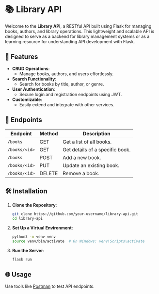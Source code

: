 # 📚 Library API

Welcome to the **Library API**, a RESTful API built using Flask for managing books, authors, and library operations. This lightweight and scalable API is designed to serve as a backend for library management systems or as a learning resource for understanding API development with Flask.

## 🚀 Features
- **CRUD Operations**:
  - Manage books, authors, and users effortlessly.
- **Search Functionality**:
  - Search for books by title, author, or genre.
- **User Authentication**:
  - Secure login and registration endpoints using JWT.
- **Customizable**:
  - Easily extend and integrate with other services.

## 📂 Endpoints
| Endpoint               | Method | Description                 |
|------------------------|--------|-----------------------------|
| `/books`              | GET    | Get a list of all books.    |
| `/books/<id>`         | GET    | Get details of a specific book. |
| `/books`              | POST   | Add a new book.             |
| `/books/<id>`         | PUT    | Update an existing book.    |
| `/books/<id>`         | DELETE | Remove a book.              |

## 🛠️ Installation

1. **Clone the Repository**:
   ```bash
   git clone https://github.com/your-username/library-api.git
   cd library-api
   ```

2. **Set Up a Virtual Environment**:
   ```bash
   python3 -m venv venv
   source venv/bin/activate  # On Windows: venv\Scripts\activate
   ```

3. **Run the Server**:
   ```bash
   flask run
   ```

## 🌐 Usage
Use tools like [Postman](https://www.postman.com/) to test API endpoints.  
